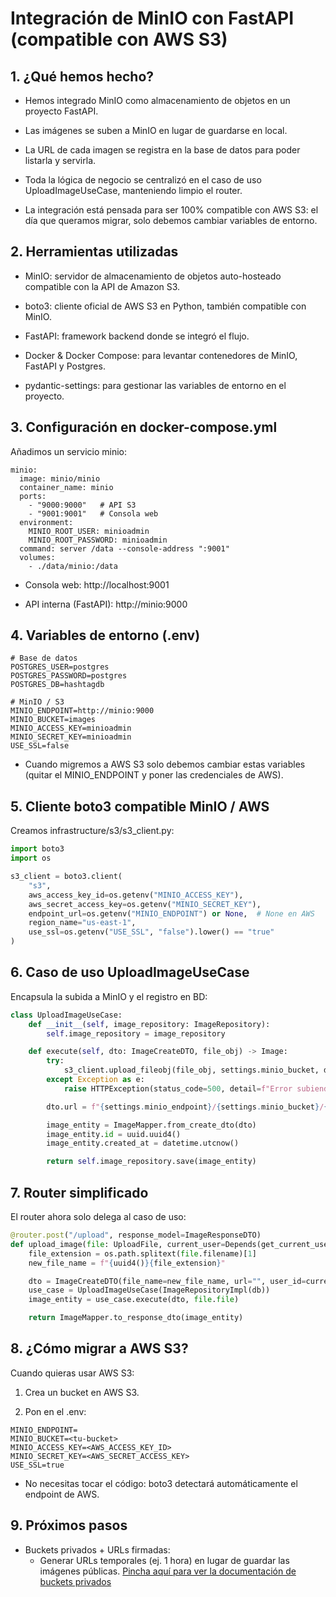 # Integración de MinIO con FastAPI (compatible con AWS S3)
## 1. ¿Qué hemos hecho?
- Hemos integrado MinIO como almacenamiento de objetos en un proyecto FastAPI.

- Las imágenes se suben a MinIO en lugar de guardarse en local.

- La URL de cada imagen se registra en la base de datos para poder listarla y servirla.

- Toda la lógica de negocio se centralizó en el caso de uso UploadImageUseCase, manteniendo limpio el router.

- La integración está pensada para ser 100% compatible con AWS S3: el día que queramos migrar, solo debemos cambiar variables de entorno.



## 2. Herramientas utilizadas
- MinIO: servidor de almacenamiento de objetos auto-hosteado compatible con la API de Amazon S3.

- boto3: cliente oficial de AWS S3 en Python, también compatible con MinIO.

- FastAPI: framework backend donde se integró el flujo.

- Docker & Docker Compose: para levantar contenedores de MinIO, FastAPI y Postgres.

- pydantic-settings: para gestionar las variables de entorno en el proyecto.


## 3. Configuración en docker-compose.yml
Añadimos un servicio minio:
```
minio:
  image: minio/minio
  container_name: minio
  ports:
    - "9000:9000"   # API S3
    - "9001:9001"   # Consola web
  environment:
    MINIO_ROOT_USER: minioadmin
    MINIO_ROOT_PASSWORD: minioadmin
  command: server /data --console-address ":9001"
  volumes:
    - ./data/minio:/data
```
- Consola web: http://localhost:9001

- API interna (FastAPI): http://minio:9000



## 4. Variables de entorno (.env)
```
# Base de datos
POSTGRES_USER=postgres
POSTGRES_PASSWORD=postgres
POSTGRES_DB=hashtagdb

# MinIO / S3
MINIO_ENDPOINT=http://minio:9000
MINIO_BUCKET=images
MINIO_ACCESS_KEY=minioadmin
MINIO_SECRET_KEY=minioadmin
USE_SSL=false
```

- Cuando migremos a AWS S3 solo debemos cambiar estas variables (quitar el MINIO_ENDPOINT y poner las credenciales de AWS).


## 5. Cliente boto3 compatible MinIO / AWS
Creamos infrastructure/s3/s3_client.py:
```python
import boto3
import os

s3_client = boto3.client(
    "s3",
    aws_access_key_id=os.getenv("MINIO_ACCESS_KEY"),
    aws_secret_access_key=os.getenv("MINIO_SECRET_KEY"),
    endpoint_url=os.getenv("MINIO_ENDPOINT") or None,  # None en AWS
    region_name="us-east-1",
    use_ssl=os.getenv("USE_SSL", "false").lower() == "true"
)
```

## 6. Caso de uso UploadImageUseCase
Encapsula la subida a MinIO y el registro en BD:

```python
class UploadImageUseCase:
    def __init__(self, image_repository: ImageRepository):
        self.image_repository = image_repository

    def execute(self, dto: ImageCreateDTO, file_obj) -> Image:
        try:
            s3_client.upload_fileobj(file_obj, settings.minio_bucket, dto.file_name)
        except Exception as e:
            raise HTTPException(status_code=500, detail=f"Error subiendo a MinIO/S3: {e}")

        dto.url = f"{settings.minio_endpoint}/{settings.minio_bucket}/{dto.file_name}"

        image_entity = ImageMapper.from_create_dto(dto)
        image_entity.id = uuid.uuid4()
        image_entity.created_at = datetime.utcnow()

        return self.image_repository.save(image_entity)
```
## 7. Router simplificado
El router ahora solo delega al caso de uso:
```python
@router.post("/upload", response_model=ImageResponseDTO)
def upload_image(file: UploadFile, current_user=Depends(get_current_user), db: Session = Depends(get_db)):
    file_extension = os.path.splitext(file.filename)[1]
    new_file_name = f"{uuid4()}{file_extension}"

    dto = ImageCreateDTO(file_name=new_file_name, url="", user_id=current_user.id)
    use_case = UploadImageUseCase(ImageRepositoryImpl(db))
    image_entity = use_case.execute(dto, file.file)

    return ImageMapper.to_response_dto(image_entity)
```

## 8. ¿Cómo migrar a AWS S3?
Cuando quieras usar AWS S3:
1. Crea un bucket en AWS S3.


2. Pon en el .env:
```
MINIO_ENDPOINT=
MINIO_BUCKET=<tu-bucket>
MINIO_ACCESS_KEY=<AWS_ACCESS_KEY_ID>
MINIO_SECRET_KEY=<AWS_SECRET_ACCESS_KEY>
USE_SSL=true
```
- No necesitas tocar el código: boto3 detectará automáticamente el endpoint de AWS.



## 9. Próximos pasos
- Buckets privados + URLs firmadas:
    - Generar URLs temporales (ej. 1 hora) en lugar de guardar las imágenes públicas.
[Pincha aquí para ver la documentación de buckets privados](https://github.com/maigcorrea/fastapi-content-generator/blob/main/docs/gestión_img_privadas_url_firmadas.md)

